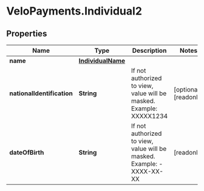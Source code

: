 # VeloPayments.Individual2

## Properties

Name | Type | Description | Notes
------------ | ------------- | ------------- | -------------
**name** | [**IndividualName**](IndividualName.md) |  | 
**nationalIdentification** | **String** | If not authorized to view, value will be masked. Example: XXXXX1234 | [optional] [readonly] 
**dateOfBirth** | **String** | If not authorized to view, value will be masked. Example: - XXXX-XX-XX | [readonly] 



